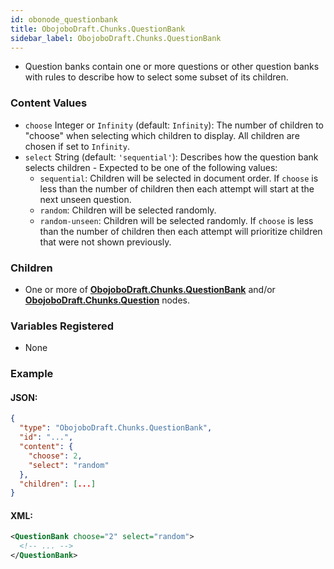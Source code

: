 ```yaml
---
id: obonode_questionbank
title: ObojoboDraft.Chunks.QuestionBank
sidebar_label: ObojoboDraft.Chunks.QuestionBank
---
```


* Question banks contain one or more questions or other question banks with rules to describe how to select some subset of its children.

### Content Values

* `choose` Integer or `Infinity` (default: `Infinity`): The number of children to "choose" when selecting which children to display. All children are chosen if set to `Infinity`.
* `select` String (default: `'sequential'`): Describes how the question bank selects children - Expected to be one of the following values:
  * `sequential`: Children will be selected in document order. If `choose` is less than the number of children then each attempt will start at the next unseen question.
  * `random`: Children will be selected randomly.
  * `random-unseen`: Children will be selected randomly. If `choose` is less than the number of children then each attempt will prioritize children that were not shown previously.

### Children

* One or more of [**ObojoboDraft.Chunks.QuestionBank**](obonode_questionbank.md) and/or [**ObojoboDraft.Chunks.Question**](obonode_question.md) nodes.

### Variables Registered

* None

### Example

#### JSON:

```json
{
  "type": "ObojoboDraft.Chunks.QuestionBank",
  "id": "...",
  "content": {
    "choose": 2,
    "select": "random"
  },
  "children": [...]
}
```

#### XML:

```xml
<QuestionBank choose="2" select="random">
  <!-- ... -->
</QuestionBank>
```
